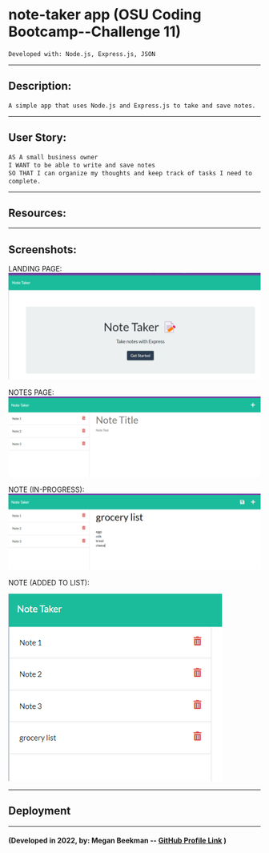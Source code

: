 # note-taker app (OSU Coding Bootcamp--Challenge 11)
    Developed with: Node.js, Express.js, JSON

-----------------------------------------------------------------

## Description:
    A simple app that uses Node.js and Express.js to take and save notes.

-----------------------------------------------------------------
## User Story:
    AS A small business owner
    I WANT to be able to write and save notes
    SO THAT I can organize my thoughts and keep track of tasks I need to complete.

-----------------------------------------------------------------
## Resources:
-----------------------------------------------------------------
## Screenshots:
LANDING PAGE:
<img src= "./images/SS-landing.png">

NOTES PAGE:
<img src= "./images/SS-notes-page.png">

NOTE (IN-PROGRESS):
<img src= "./images/SS-note-inProgress.png">

NOTE (ADDED TO LIST): <br>

<img src= "./images/SS-added-note.png">


-----------------------------------------------------------------
## Deployment

-----------------------------------------------------------------

#### (Developed in 2022, by: Megan Beekman -- [GitHub Profile Link](https://github.com/meganbeek98 'GitHub') )